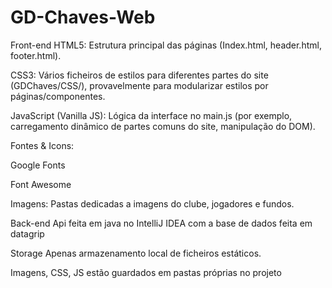 # GD-Chaves-Web

Front-end
HTML5: Estrutura principal das páginas (Index.html, header.html, footer.html).

CSS3: Vários ficheiros de estilos para diferentes partes do site (GDChaves/CSS/), provavelmente para modularizar estilos por páginas/componentes.

JavaScript (Vanilla JS): Lógica da interface no main.js (por exemplo, carregamento dinâmico de partes comuns do site, manipulação do DOM).

Fontes & Icons:

Google Fonts

Font Awesome

Imagens: Pastas dedicadas a imagens do clube, jogadores e fundos.

Back-end
Api feita em java no IntelliJ IDEA com a base de dados feita em datagrip

Storage
Apenas armazenamento local de ficheiros estáticos.

Imagens, CSS, JS estão guardados em pastas próprias no projeto

